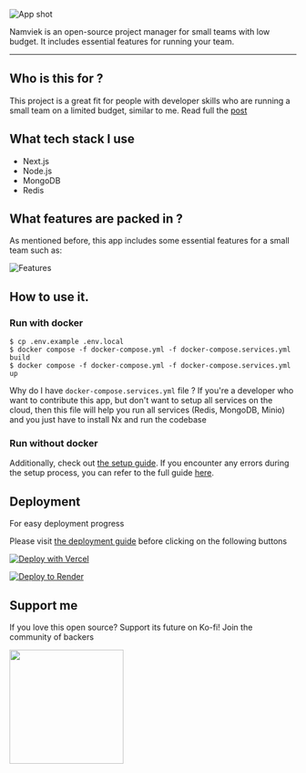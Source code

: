 ![App shot](https://github.com/hudy9x/namviek/assets/95471659/00cab20a-747a-4cf5-8f5e-105f314f7e2f)

Namviek is an open-source project manager for small teams with low budget. It includes essential features for running your team.

----

## Who is this for ?

This project is a great fit for people with developer skills who are running a small team on a limited budget, similar to me. Read full the [post](https://dev.to/hudy9x/i-built-a-free-open-source-project-manager-that-helps-teams-keep-costs-under-15month-3pmk)

## What tech stack I use

- Next.js
- Node.js
- MongoDB
- Redis

## What features are packed in ?

As mentioned before, this app includes some essential features for a small team such as:

![Features](https://github.com/hudy9x/namviek/assets/95471659/28b1d157-e765-49ab-b7fd-0f3c441661ad)

## How to use it.

### Run with docker

```
$ cp .env.example .env.local
$ docker compose -f docker-compose.yml -f docker-compose.services.yml build
$ docker compose -f docker-compose.yml -f docker-compose.services.yml up
```

Why do I have `docker-compose.services.yml` file ? If you're a developer who want to contribute this app, but don't want to setup all services on the cloud, then this file will help you run all services (Redis, MongoDB, Minio) and you just have to install Nx and run the codebase

### Run without docker

Additionally, check out [the setup guide](https://www.namviek.com/#download). If you encounter any errors during the setup process, you can refer to the full guide [here](https://docs.namviek.com/doc/installation).

## Deployment

For easy deployment progress

Please visit [the deployment guide](https://docs.namviek.com/doc/deployment) before clicking on the following buttons

[![Deploy with Vercel](https://vercel.com/button)](https://vercel.com/new/clone?repository-url=https%3A%2F%2Fgithub.com%2Fhudy9x%2Fnamviek%2Ftree%2Fmain&project-name=namviek&build-command=npm%20run%20generate2%20%26%26%20npm%20run%20build:fe&output-directory=dist%2Fpackages%2Fui-app%2F.next&install-command=npm%20install&env=NEXT_PUBLIC_BE_GATEWAY,NEXT_PUBLIC_APP_NAME)

[![Deploy to Render](https://render.com/images/deploy-to-render-button.svg)](https://render.com/deploy?repo=https://github.com/hudy9x/namviek/tree/main)

## Support me
If you love this open source? Support its future on Ko-fi! Join the community of backers

<a href="https://ko-fi.com/hudy9x" target="_blank"><img width="200" src="https://storage.ko-fi.com/cdn/brandasset/kofi_button_stroke.png" /></a>



